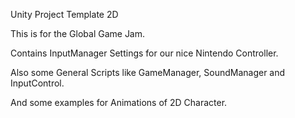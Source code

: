 Unity Project Template 2D

This is for the Global Game Jam.

Contains InputManager Settings for our nice Nintendo Controller.

Also some General Scripts like GameManager, SoundManager and InputControl.

And some examples for Animations of 2D Character.
